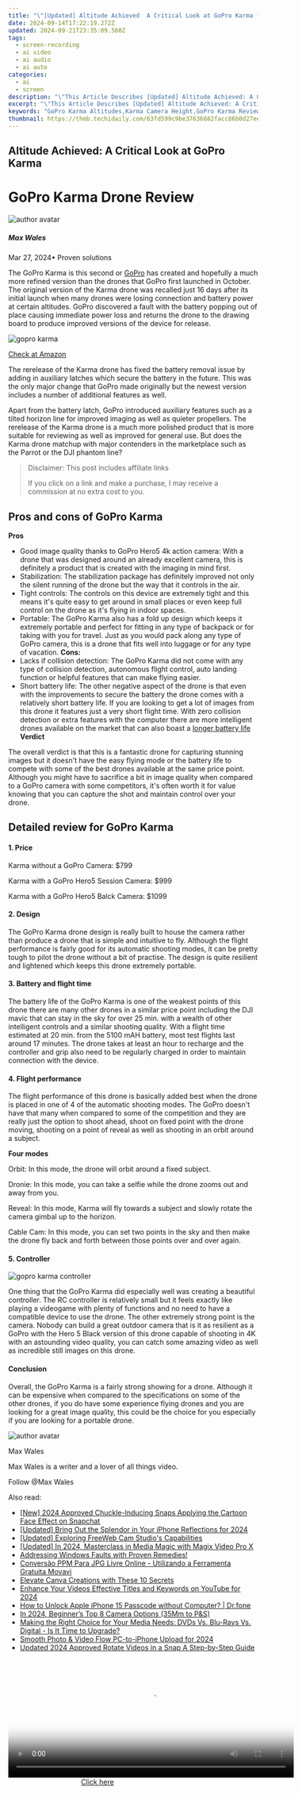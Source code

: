 ```yaml
---
title: "\"[Updated] Altitude Achieved  A Critical Look at GoPro Karma for 2024\""
date: 2024-09-14T17:22:19.272Z
updated: 2024-09-21T23:35:09.560Z
tags: 
  - screen-recording
  - ai video
  - ai audio
  - ai auto
categories: 
  - ai
  - screen
description: "\"This Article Describes [Updated] Altitude Achieved: A Critical Look at GoPro Karma for 2024\""
excerpt: "\"This Article Describes [Updated] Altitude Achieved: A Critical Look at GoPro Karma for 2024\""
keywords: "GoPro Karma Altitudes,Karma Camera Height,GoPro Karma Review,Karma Altitude Limits,High Altitude Karma,Karma Photo Elevation,Examining Karma Altitude"
thumbnail: https://thmb.techidaily.com/63fd599c9be37636882facc86b0d27ee700429a93697161a134c6af27a69e27e.jpg
---
```


## Altitude Achieved: A Critical Look at GoPro Karma

# GoPro Karma Drone Review

![author avatar](https://images.wondershare.com/filmora/article-images/max-wales-author.jpg)

##### Max Wales

 Mar 27, 2024• Proven solutions

 The GoPro Karma is this second or [GoPro](https://tools.techidaily.com/wondershare/filmora/download/) has created and hopefully a much more refined version than the drones that GoPro first launched in October. The original version of the Karma drone was recalled just 16 days after its initial launch when many drones were losing connection and battery power at certain altitudes. GoPro discovered a fault with the battery popping out of place causing immediate power loss and returns the drone to the drawing board to produce improved versions of the device for release.

![gopro karma](https://images.wondershare.com/filmora/article-images/gopro-karma.jpg)

[Check at Amazon](https://www.amazon.com/gp/product/B01N5V4HKQ/ref=as%5Fli%5Ftl?ie=UTF8&tag=vs-flora-20&camp=1789&creative=9325&linkCode=as2&creativeASIN=B01N5V4HKQ&linkId=62a69de1ac6675d917158fa1421eceee)

 The rerelease of the Karma drone has fixed the battery removal issue by adding in auxiliary latches which secure the battery in the future. This was the only major change that GoPro made originally but the newest version includes a number of additional features as well.

 Apart from the battery latch, GoPro introduced auxiliary features such as a tilted horizon line for improved imaging as well as quieter propellers. The rerelease of the Karma drone is a much more polished product that is more suitable for reviewing as well as improved for general use. But does the Karma drone matchup with major contenders in the marketplace such as the Parrot or the DJI phantom line?

>  Disclaimer: This post includes affiliate links
>
>  If you click on a link and make a purchase, I may receive a commission at no extra cost to you.
>

## Pros and cons of GoPro Karma

**Pros**

* Good image quality thanks to GoPro Hero5 4k action camera: With a drone that was designed around an already excellent camera, this is definitely a product that is created with the imaging in mind first.
* Stabilization: The stabilization package has definitely improved not only the silent running of the drone but the way that it controls in the air.
* Tight controls: The controls on this device are extremely tight and this means it's quite easy to get around in small places or even keep full control on the drone as it's flying in indoor spaces.
* Portable: The GoPro Karma also has a fold up design which keeps it extremely portable and perfect for fitting in any type of backpack or for taking with you for travel. Just as you would pack along any type of GoPro camera, this is a drone that fits well into luggage or for any type of vacation.
 **Cons:**
* Lacks if collision detection: The GoPro Karma did not come with any type of collision detection, autonomous flight control, auto landing function or helpful features that can make flying easier.
* Short battery life: The other negative aspect of the drone is that even with the improvements to secure the battery the drone comes with a relatively short battery life. If you are looking to get a lot of images from this drone it features just a very short flight time. With zero collision detection or extra features with the computer there are more intelligent drones available on the market that can also boast a [longer battery life](https://tools.techidaily.com/wondershare/filmora/download/)
**Verdict**

 The overall verdict is that this is a fantastic drone for capturing stunning images but it doesn't have the easy flying mode or the battery life to compete with some of the best drones available at the same price point. Although you might have to sacrifice a bit in image quality when compared to a GoPro camera with some competitors, it's often worth it for value knowing that you can capture the shot and maintain control over your drone.

## Detailed review for GoPro Karma

#### 1\.  Price

 Karma without a GoPro Camera: $799

 Karma with a GoPro Hero5 Session Camera: $999

 Karma with a GoPro Hero5 Balck Camera: $1099

#### 2\.  Design

 The GoPro Karma drone design is really built to house the camera rather than produce a drone that is simple and intuitive to fly. Although the flight performance is fairly good for its automatic shooting modes, it can be pretty tough to pilot the drone without a bit of practise. The design is quite resilient and lightened which keeps this drone extremely portable.

#### 3\.  Battery and flight time

 The battery life of the GoPro Karma is one of the weakest points of this drone there are many other drones in a similar price point including the DJI mavic that can stay in the sky for over 25 min. with a wealth of other intelligent controls and a similar shooting quality. With a flight time estimated at 20 min. from the 5100 mAH battery, most test flights last around 17 minutes. The drone takes at least an hour to recharge and the controller and grip also need to be regularly charged in order to maintain connection with the device.

#### 4\.  Flight performance

 The flight performance of this drone is basically added best when the drone is placed in one of 4 of the automatic shooting modes. The GoPro doesn't have that many when compared to some of the competition and they are really just the option to shoot ahead, shoot on fixed point with the drone moving, shooting on a point of reveal as well as shooting in an orbit around a subject.

**Four modes**

 Orbit: In this mode, the drone will orbit around a fixed subject.

 Dronie: In this mode, you can take a selfie while the drone zooms out and away from you.

 Reveal: In this mode, Karma will fly towards a subject and slowly rotate the camera gimbal up to the horizon.

 Cable Cam: In this mode, you can set two points in the sky and then make the drone fly back and forth between those points over and over again.

#### 5\.  Controller

![gopro karma controller](https://images.wondershare.com/filmora/article-images/gopro-karma-controller.jpg)

 One thing that the GoPro Karma did especially well was creating a beautiful controller. The RC controller is relatively small but it feels exactly like playing a videogame with plenty of functions and no need to have a compatible device to use the drone. The other extremely strong point is the camera. Nobody can build a great outdoor camera that is it as resilient as a GoPro with the Hero 5 Black version of this drone capable of shooting in 4K with an astounding video quality, you can catch some amazing video as well as incredible still images on this drone.

#### Conclusion

Overall, the GoPro Karma is a fairly strong showing for a drone. Although it can be expensive when compared to the specifications on some of the other drones, if you do have some experience flying drones and you are looking for a great image quality, this could be the choice for you especially if you are looking for a portable drone.

![author avatar](https://images.wondershare.com/filmora/article-images/max-wales-author.jpg)

Max Wales

Max Wales is a writer and a lover of all things video.

Follow @Max Wales


<ins class="adsbygoogle"
     style="display:block"
     data-ad-format="autorelaxed"
     data-ad-client="ca-pub-7571918770474297"
     data-ad-slot="1223367746"></ins>



<ins class="adsbygoogle"
     style="display:block"
     data-ad-client="ca-pub-7571918770474297"
     data-ad-slot="8358498916"
     data-ad-format="auto"
     data-full-width-responsive="true"></ins>


<span class="atpl-alsoreadstyle">Also read:</span>
<div><ul>
<li><a href="https://fox-links.techidaily.com/new-2024-approved-chuckle-inducing-snaps-applying-the-cartoon-face-effect-on-snapchat/"><u>[New] 2024 Approved Chuckle-Inducing Snaps Applying the Cartoon Face Effect on Snapchat</u></a></li>
<li><a href="https://fox-links.techidaily.com/updated-bring-out-the-splendor-in-your-iphone-reflections-for-2024/"><u>[Updated] Bring Out the Splendor in Your iPhone Reflections for 2024</u></a></li>
<li><a href="https://screen-mirroring-recording.techidaily.com/updated-exploring-freeweb-cam-studios-capabilities/"><u>[Updated] Exploring FreeWeb Cam Studio's Capabilities</u></a></li>
<li><a href="https://fox-links.techidaily.com/updated-in-2024-masterclass-in-media-magic-with-magix-video-pro-x/"><u>[Updated] In 2024, Masterclass in Media Magic with Magix Video Pro X</u></a></li>
<li><a href="https://win11.techidaily.com/addressing-windows-faults-with-proven-remedies/"><u>Addressing Windows Faults with Proven Remedies!</u></a></li>
<li><a href="https://vp-tips.techidaily.com/conversao-ppm-para-jpg-livre-online-utilizando-a-ferramenta-gratuita-movavi/"><u>Conversão PPM Para JPG Livre Online - Utilizando a Ferramenta Gratuita Movavi</u></a></li>
<li><a href="https://fox-links.techidaily.com/elevate-canva-creations-with-these-10-secrets/"><u>Elevate Canva Creations with These 10 Secrets</u></a></li>
<li><a href="https://youtube-clips.techidaily.com/enhance-your-videos-effective-titles-and-keywords-on-youtube-for-2024/"><u>Enhance Your Videos Effective Titles and Keywords on YouTube for 2024</u></a></li>
<li><a href="https://iphone-unlock.techidaily.com/how-to-unlock-apple-iphone-15-passcode-without-computer-drfone-by-drfone-ios/"><u>How to Unlock Apple iPhone 15 Passcode without Computer? | Dr.fone</u></a></li>
<li><a href="https://fox-links.techidaily.com/in-2024-beginners-top-8-camera-options-35mm-to-pands/"><u>In 2024, Beginner’s Top 8 Camera Options (35Mm to P&S)</u></a></li>
<li><a href="https://discover-helper.techidaily.com/making-the-right-choice-for-your-media-needs-dvds-vs-blu-rays-vs-digital-is-it-time-to-upgrade/"><u>Making the Right Choice for Your Media Needs: DVDs Vs. Blu-Rays Vs. Digital - Is It Time to Upgrade?</u></a></li>
<li><a href="https://fox-links.techidaily.com/smooth-photo-and-video-flow-pc-to-iphone-upload-for-2024/"><u>Smooth Photo & Video Flow PC-to-iPhone Upload for 2024</u></a></li>
<li><a href="https://smart-video-creator.techidaily.com/updated-2024-approved-rotate-videos-in-a-snap-a-step-by-step-guide/"><u>Updated 2024 Approved Rotate Videos in a Snap A Step-by-Step Guide</u></a></li>
</ul></div>

<!-- affiliate ads begin -->
<span id="1983549">
					<video width="576" height="240" style="cursor:pointer"
           poster="//a.impactradius-go.com/display-clicktoplayimage/1983549.png"
           onclick="if(!this.playClicked){this.play();this.setAttribute('controls',true);this.playClicked=true;}">
	   <source src="//a.impactradius-go.com/display-ad/22993-1983549">
	   <img src="//a.impactradius-go.com/display-clicktoplayimage/1983549.png" style="border: none; height: 100%; width: 100%; object-fit: contain">
	</video>
	<div style="width:360px;text-align:center"><a href="javascript:window.open(decodeURIComponent('https%3A%2F%2Fhomestyler.sjv.io%2Fc%2F5597632%2F1983549%2F22993'), '_blank');void(0);">Click here</a></div>
</span>
<img height="0" width="0" src="https://imp.pxf.io/i/5597632/1983549/22993" style="position:absolute;visibility:hidden;" border="0" />
<!-- affiliate ads end -->

